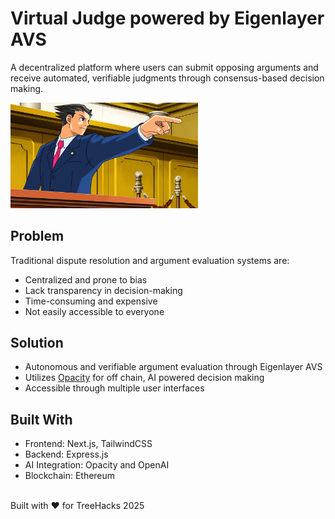 # Virtual Judge powered by Eigenlayer AVS

A decentralized platform where users can submit opposing arguments and receive automated, verifiable judgments through consensus-based decision making.

<img src="ace-attorney.jpg" width="300" alt="banner">

## Problem

Traditional dispute resolution and argument evaluation systems are:
- Centralized and prone to bias
- Lack transparency in decision-making
- Time-consuming and expensive
- Not easily accessible to everyone


## Solution
- Autonomous and verifiable argument evaluation through Eigenlayer AVS
- Utilizes [Opacity](https://www.opacity.network/) for off chain, AI powered decision making
- Accessible through multiple user interfaces


## Built With
- Frontend: Next.js, TailwindCSS
- Backend: Express.js
- AI Integration: Opacity and OpenAI
- Blockchain: Ethereum

<br />
Built with ❤️ for TreeHacks 2025
